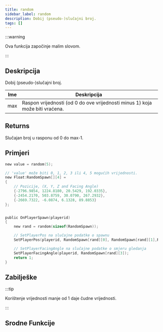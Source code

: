 ```yaml
---
title: random
sidebar_label: random
description: Dobij (pseudo-)slučajni broj.
tags: []
---
```


:::warning

Ova funkcija započinje malim slovom.

:::

## Deskripcija

Dobij (pseudo-)slučajni broj.

| Ime | Deskripcija                                                                  |
| --- | ---------------------------------------------------------------------------- |
| max | Raspon vrijednosti (od 0 do ove vrijednosti minus 1) koja može biti vraćena. |

## Returns

Slučajan broj u rasponu od 0 do max-1.

## Primjeri

```c
new value = random(5);

// 'value' može biti 0, 1, 2, 3 ili 4, 5 mogućih vrijednosti.
new Float:RandomSpawn[][4] =
{
    // Pozicije, (X, Y, Z and Facing Angle)
    {-2796.9854, 1224.8180, 20.5429, 192.0335},
    {-2454.2170, 503.8759, 30.0790, 267.2932},
    {-2669.7322, -6.0874, 6.1328, 89.8853}
};


public OnPlayerSpawn(playerid)
{
    new rand = random(sizeof(RandomSpawn));

    // SetPlayerPos na slučajne podatke o spawnu
    SetPlayerPos(playerid, RandomSpawn[rand][0], RandomSpawn[rand][1],RandomSpawn[rand][2]);

    // SetPlayerFacingAngle na slučajne podatke o smjeru gledanja
    SetPlayerFacingAngle(playerid, RandomSpawn[rand][3]);
    return 1;
}
```

## Zabilješke

:::tip

Korištenje vrijednosti manje od 1 daje čudne vrijednosti.

:::

## Srodne Funkcije
